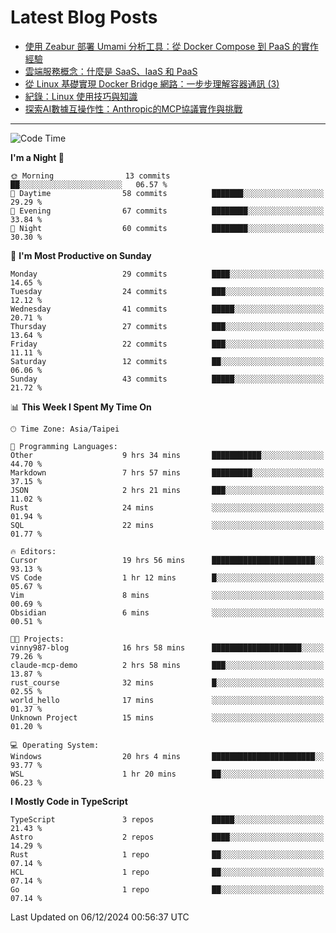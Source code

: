 # Latest Blog Posts
<!-- BLOG-POST-LIST:START -->
- [使用 Zeabur 部署 Umami 分析工具：從 Docker Compose 到 PaaS 的實作經驗](https://www.vinny987.xyz/blog/2024/deploying-umami-analytics-on-zeabur-from-docker-compose-to-paas-implementation/)
- [雲端服務概念：什麼是 SaaS、IaaS 和 PaaS](https://www.vinny987.xyz/blog/2024/cloud-service-concepts-what-are-saas-iaas-and-paas/)
- [從 Linux 基礎實現 Docker Bridge 網路：一步步理解容器通訊 &lpar;3&rpar;](https://www.vinny987.xyz/blog/2024/building-docker-style-bridge-networks-from-scratch-a-linux-network-deep-dive-3/)
- [紀錄：Linux 使用技巧與知識](https://www.vinny987.xyz/blog/2024/notes-linux-tips-and-knowledge/)
- [探索AI數據互操作性：Anthropic的MCP協議實作與挑戰](https://www.vinny987.xyz/blog/2024/exploring-interoperability-anthropic-s-model-context-protocol-in-practice/)
<!-- BLOG-POST-LIST:END -->

---

<!--START_SECTION:waka-->
![Code Time](http://img.shields.io/badge/Code%20Time-479%20hrs%2027%20mins-blue)

**I'm a Night 🦉** 

```text
🌞 Morning                13 commits          ██░░░░░░░░░░░░░░░░░░░░░░░   06.57 % 
🌆 Daytime                58 commits          ███████░░░░░░░░░░░░░░░░░░   29.29 % 
🌃 Evening                67 commits          ████████░░░░░░░░░░░░░░░░░   33.84 % 
🌙 Night                  60 commits          ████████░░░░░░░░░░░░░░░░░   30.30 % 
```
📅 **I'm Most Productive on Sunday** 

```text
Monday                   29 commits          ████░░░░░░░░░░░░░░░░░░░░░   14.65 % 
Tuesday                  24 commits          ███░░░░░░░░░░░░░░░░░░░░░░   12.12 % 
Wednesday                41 commits          █████░░░░░░░░░░░░░░░░░░░░   20.71 % 
Thursday                 27 commits          ███░░░░░░░░░░░░░░░░░░░░░░   13.64 % 
Friday                   22 commits          ███░░░░░░░░░░░░░░░░░░░░░░   11.11 % 
Saturday                 12 commits          ██░░░░░░░░░░░░░░░░░░░░░░░   06.06 % 
Sunday                   43 commits          █████░░░░░░░░░░░░░░░░░░░░   21.72 % 
```


📊 **This Week I Spent My Time On** 

```text
🕑︎ Time Zone: Asia/Taipei

💬 Programming Languages: 
Other                    9 hrs 34 mins       ███████████░░░░░░░░░░░░░░   44.70 % 
Markdown                 7 hrs 57 mins       █████████░░░░░░░░░░░░░░░░   37.15 % 
JSON                     2 hrs 21 mins       ███░░░░░░░░░░░░░░░░░░░░░░   11.02 % 
Rust                     24 mins             ░░░░░░░░░░░░░░░░░░░░░░░░░   01.94 % 
SQL                      22 mins             ░░░░░░░░░░░░░░░░░░░░░░░░░   01.77 % 

🔥 Editors: 
Cursor                   19 hrs 56 mins      ███████████████████████░░   93.13 % 
VS Code                  1 hr 12 mins        █░░░░░░░░░░░░░░░░░░░░░░░░   05.67 % 
Vim                      8 mins              ░░░░░░░░░░░░░░░░░░░░░░░░░   00.69 % 
Obsidian                 6 mins              ░░░░░░░░░░░░░░░░░░░░░░░░░   00.51 % 

🐱‍💻 Projects: 
vinny987-blog            16 hrs 58 mins      ████████████████████░░░░░   79.26 % 
claude-mcp-demo          2 hrs 58 mins       ███░░░░░░░░░░░░░░░░░░░░░░   13.87 % 
rust_course              32 mins             █░░░░░░░░░░░░░░░░░░░░░░░░   02.55 % 
world_hello              17 mins             ░░░░░░░░░░░░░░░░░░░░░░░░░   01.37 % 
Unknown Project          15 mins             ░░░░░░░░░░░░░░░░░░░░░░░░░   01.20 % 

💻 Operating System: 
Windows                  20 hrs 4 mins       ███████████████████████░░   93.77 % 
WSL                      1 hr 20 mins        ██░░░░░░░░░░░░░░░░░░░░░░░   06.23 % 
```

**I Mostly Code in TypeScript** 

```text
TypeScript               3 repos             █████░░░░░░░░░░░░░░░░░░░░   21.43 % 
Astro                    2 repos             ████░░░░░░░░░░░░░░░░░░░░░   14.29 % 
Rust                     1 repo              ██░░░░░░░░░░░░░░░░░░░░░░░   07.14 % 
HCL                      1 repo              ██░░░░░░░░░░░░░░░░░░░░░░░   07.14 % 
Go                       1 repo              ██░░░░░░░░░░░░░░░░░░░░░░░   07.14 % 
```




 Last Updated on 06/12/2024 00:56:37 UTC
<!--END_SECTION:waka-->

<!--
**vincent97277/vincent97277** is a ✨ _special_ ✨ repository because its `README.md` (this file) appears on your GitHub profile.

Here are some ideas to get you started:

- 🔭 I’m currently working on ...
- 🌱 I’m currently learning ...
- 👯 I’m looking to collaborate on ...
- 🤔 I’m looking for help with ...
- 💬 Ask me about ...
- 📫 How to reach me: ...
- 😄 Pronouns: ...
- ⚡ Fun fact: ...
-->

